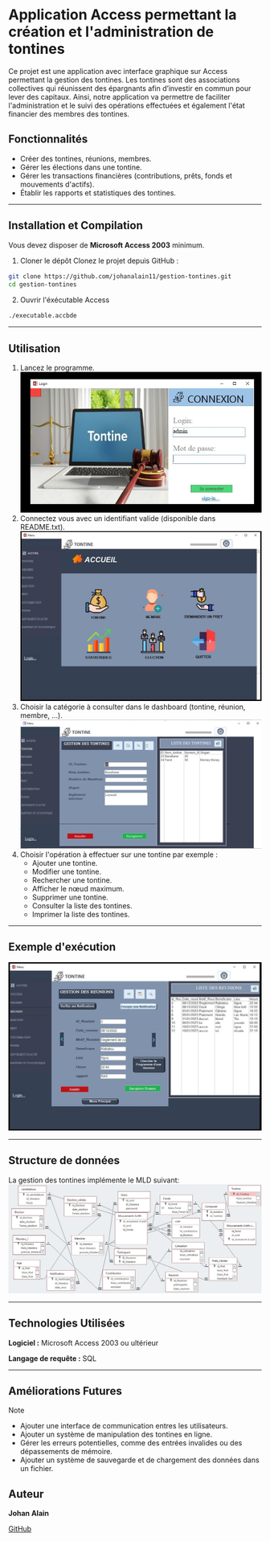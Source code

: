 
# Application Access permettant la création et l'administration de tontines
Ce projet est une application avec interface graphique sur Access permettant la gestion des tontines. Les tontines sont des associations collectives qui réunissent des épargnants afin d’investir en commun pour lever des capitaux. Ainsi, notre application va permettre de faciliter l'administration et le suivi des opérations effectuées et également l'état financier des  membres des tontines.

## Fonctionnalités

- Créer des tontines, réunions, membres.
- Gérer les élections dans une tontine.
- Gérer les transactions financières (contributions, prêts, fonds et mouvements d'actifs).
- Établir les rapports et statistiques des tontines.

---
## Installation et Compilation
Vous devez disposer de **Microsoft Access  2003** minimum.

1. Cloner le dépôt
Clonez le projet depuis GitHub :
```sh
git clone https://github.com/johanalain11/gestion-tontines.git
cd gestion-tontines
```
2. Ouvrir l'éxécutable Access
```sh
./executable.accbde
```

---
## Utilisation
1. Lancez le programme.
![Login](./login.jpg "Fenêtre de connexion")
2. Connectez vous avec un identifiant valide (disponible dans README.txt).
![Dashboard](./accueil.jpg "Page d'accueil")
3. Choisir la catégorie à consulter dans le dashboard (tontine, réunion, membre, ...).
![Tontine](./tontine.png "Gestion des tontines")
4. Choisir l'opération à effectuer sur une tontine par exemple :
    * Ajouter une tontine.
    * Modifier une tontine.
    * Rechercher une tontine.
    * Afficher le nœud maximum.
    * Supprimer une tontine.
    * Consulter la liste des tontines.
    * Imprimer la liste des tontines.

---
## Exemple d'exécution
![Exemple d'exécution](./reunion.jpg "Enregistrement d'une réunion")

---
## Structure de données
La gestion des tontines implémente le MLD suivant:
![MLD](./mld.jpg "Modèle logique des données")

---
## Technologies Utilisées
**Logiciel :** Microsoft Access 2003 ou ultérieur

**Langage de requête :** SQL 

---
## Améliorations Futures
>[!NOTE]
>
>* Ajouter une interface de communication entres les utilisateurs.
>* Ajouter un système de manipulation des tontines en ligne.
>* Gérer les erreurs potentielles, comme des entrées invalides ou des dépassements de mémoire.
>* Ajouter un système de sauvegarde et de chargement des données dans un fichier.

## Auteur
**Johan Alain**

[GitHub](https://github.com/johanalain11/)

